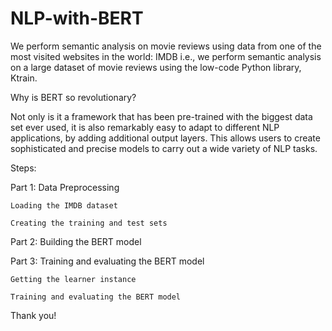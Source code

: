 # NLP-with-BERT 

We perform semantic analysis on movie reviews using data from one of the most visited websites in the world: IMDB i.e., we perform semantic analysis on a large dataset of movie reviews using the low-code Python library, Ktrain.

Why is BERT so revolutionary?

Not only is it a framework that has been pre-trained with the biggest data set ever used, it is also remarkably easy to adapt to different NLP applications, by adding additional output layers. This allows users to create sophisticated and precise models to carry out a wide variety of NLP tasks.

Steps:

Part 1: Data Preprocessing

    Loading the IMDB dataset

    Creating the training and test sets

Part 2: Building the BERT model

Part 3: Training and evaluating the BERT model

    Getting the learner instance

    Training and evaluating the BERT model
Thank you!

